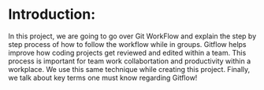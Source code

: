 # Introduction:
In this project, we are going to go over Git WorkFlow and explain the step by step process of how to follow the workflow while in groups. Gitflow helps improve how coding projects get reviewed and edited within a team. This process is important for team work collabortation and productivity within a workplace. We use this same technique while creating this project. Finally, we talk about key terms one must know regarding Gitflow! 
